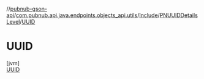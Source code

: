 //[pubnub-gson-api](../../../../../index.md)/[com.pubnub.api.java.endpoints.objects_api.utils](../../../index.md)/[Include](../../index.md)/[PNUUIDDetailsLevel](../index.md)/[UUID](index.md)

# UUID

[jvm]\
[UUID](index.md)
